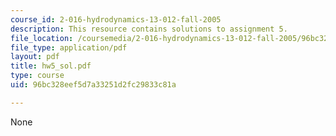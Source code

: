 ```yaml
---
course_id: 2-016-hydrodynamics-13-012-fall-2005
description: This resource contains solutions to assignment 5.
file_location: /coursemedia/2-016-hydrodynamics-13-012-fall-2005/96bc328eef5d7a33251d2fc29833c81a_hw5_sol.pdf
file_type: application/pdf
layout: pdf
title: hw5_sol.pdf
type: course
uid: 96bc328eef5d7a33251d2fc29833c81a

---
```

None